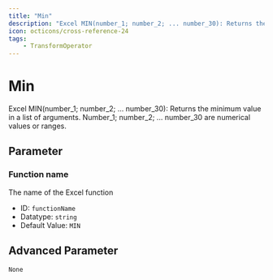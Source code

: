 ```yaml
---
title: "Min"
description: "Excel MIN(number_1; number_2; ... number_30): Returns the minimum value in a list of arguments. Number_1; number_2; ... number_30 are numerical values or ranges."
icon: octicons/cross-reference-24
tags: 
    - TransformOperator
---
```

# Min
<!-- This file was generated - DO NOT CHANGE IT MANUALLY -->



Excel MIN(number_1; number_2; ... number_30): Returns the minimum value in a list of arguments. Number_1; number_2; ... number_30 are numerical values or ranges.

## Parameter

### Function name

The name of the Excel function

- ID: `functionName`
- Datatype: `string`
- Default Value: `MIN`





## Advanced Parameter

`None`